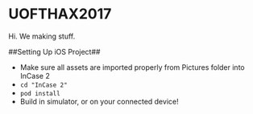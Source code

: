 # UOFTHAX2017
Hi. We making stuff.

##Setting Up iOS Project##
- Make sure all assets are imported properly from Pictures folder into InCase 2
- ```cd "InCase 2"```
- `pod install`
- Build in simulator, or on your connected device! 
